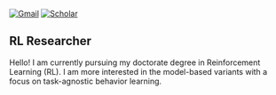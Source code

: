 <!--
**smmislam/smmislam** is a ✨ _special_ ✨ repository because its `README.md` (this file) appears on your GitHub profile.

Here are some ideas to get you started:

- 🔭 I’m currently working on ...
- 🌱 I’m currently learning ...
- 👯 I’m looking to collaborate on ...
- 🤔 I’m looking for help with ...
- 💬 Ask me about ...
- 📫 How to reach me: ...
- 😄 Pronouns: ...
- ⚡ Fun fact: ...
-->

[gmail-badge]: https://img.shields.io/badge/-mazharul2752@gmail.com-c14438?style=flat&logo=Gmail&logoColor=white&link=mailto:mazharul2752@gmail.com
[gmail-link]: mailto:mazharul2752@gmail.com

[scholar-badge]: https://img.shields.io/badge/-scholar-blue?style=flat&logo=googlescholar&logoColor=white&link=https://scholar.google.com/citations?user=fp4fYMsAAAAJ&hl=en
[scholar-link]: https://scholar.google.com/citations?user=fp4fYMsAAAAJ&hl=en

<!--
[twitter-badge]: https://img.shields.io/twitter/follow/my_id?label=Follow&style=social
[twitter-link]: https://twitter.com/my_id
[![Twitter Follow][twitter-badge]][twitter-link]
-->

[![Gmail][gmail-badge]][gmail-link]
[![Scholar][scholar-badge]][scholar-link]

## RL Researcher
Hello! I am currently pursuing my doctorate degree in Reinforcement Learning (RL). I am more interested in the model-based variants with a focus on task-agnostic behavior learning.
